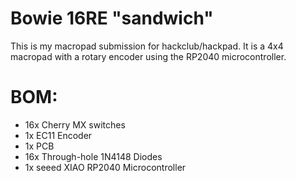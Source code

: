 # Bowie 16RE "sandwich"

This is my macropad submission for hackclub/hackpad.
It is a 4x4 macropad with a rotary encoder using the RP2040 microcontroller.

# BOM:
- 16x Cherry MX switches
- 1x EC11 Encoder
- 1x PCB
- 16x Through-hole 1N4148 Diodes
- 1x seeed XIAO RP2040 Microcontroller
